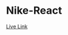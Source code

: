 # Nike-React
<a href="https://sazzad4677.github.io/Nike-React/index.html" target = "_blank"> Live Link </a>
